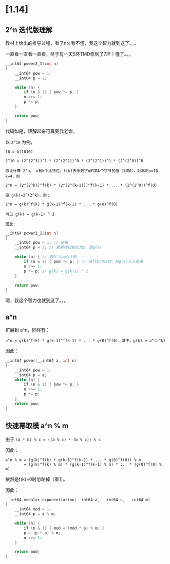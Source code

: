 # [1.14] 


## 2^n 迭代版理解

教材上给出的推导过程，看了n久看不懂，我这个智力就到这了。。。

一直看一直看一直看，终于有一天5环TMD修到了7环！懂了。。。

```c++
__int64 power2_I(int n)
{
	__int64 pow = 1;
	__int64 p = 2;

	while (n) {
		if (n & 1) { pow *= p; }
		n >>= 1;
		p *= p;
	}

	return pow;
}
```

代码如是，理解起来可真要我老命。

以 `2^10` 为例，

    10 = b(1010)

    2^10 = (2^(2^3))^1 * (2^(2^2))^0 * (2^(2^1))^1 * (2^(2^0))^0

    假设计算 2^n， n有k个比特位，f(k)表示数字n的第k个字节的值（1或0），对本例n=10, k=4，则

    2^n = (2^(2^k))^f(k) * (2^(2^(k-1)))^f(k-1) * ... * (2^(2^0))^f(0)

    设 g(k)=2^(2^k)，则：

    2^n = g(k)^f(k) * g(k-1)^f(k-1) * ... * g(0)^f(0)

    可见 g(k) = g(k-1) ^ 2

    因此：

```c++
__int64 power2_I(int n)
{
    __int64 pow = 1; // 结果
    __int64 p = 2; // 累乘项初始化为2，即g(k)

    while (n) { // 迭代 log(n)轮
        if (n & 1) { pow *= p; } // 当f(k)为1时，将g(k)计入结果
        n >>= 1;
        p *= p; // g(k) = g(k-1) ^ 2
    }

    return pow;
}
```

嗯，我这个智力也就到这了。。。

## a^n

扩展到 a^n，同样有：

    a^n = g(k)^f(k) * g(k-1)^f(k-1) * ... * g(0)^f(0)，其中，g(k) = a^(a^k)

因此：

```c
__int64 power(__int64 a, int n)
{
	__int64 pow = 1;
	__int64 p = a;
	while (n) {
		if (n & 1) { pow *= p; }
		n >>= 1;
		p *= p;
	}
	return pow;
}
```

## 快速幂取模 a^n % m

由于 `(a * b) % c = ((a % c) * (b % c)) % c`

因此：

    a^n % m = (g(k)^f(k) * g(k-1)^f(k-1) * ... * g(0)^f(0)) % m
            = (g(k)^f(k) % m) * (g(k-1)^f(k-1) % m) * ... * (g(0)^f(0) % m)

依然是f(k)=0时忽略掉（乘1）。

因此：

```c++
__int64 modular_exponentiation(__int64 a, __int64 n, __int64 m)
{
	__int64 mod = 1;
	__int64 p = a % m;

	while (n) {
		if (n & 1) { mod = (mod * p) % m; }
		p = (p * p) % m;
		n >>= 1;
	}

	return mod;
}
```
